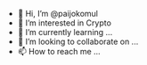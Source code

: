 - 👋 Hi, I’m @paijokomul
- 👀 I’m interested in Crypto
- 🌱 I’m currently learning ...
- 💞️ I’m looking to collaborate on ...
- 📫 How to reach me ...

<!---
paijokomul/paijokomul is a ✨ special ✨ repository because its `README.md` (this file) appears on your GitHub profile.
You can click the Preview link to take a look at your changes.
--->
